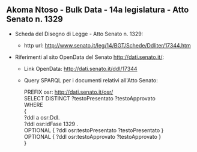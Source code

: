 ## Akoma Ntoso - Bulk Data - 14a legislatura - Atto Senato n. 1329 ##

* Scheda del Disegno di Legge - Atto Senato n. 1329:
	* http url: http://www.senato.it/leg/14/BGT/Schede/Ddliter/17344.htm

* Riferimenti al sito OpenData del Senato http://dati.senato.it/:
	* Link OpenData: http://dati.senato.it/ddl/17344
	* Query SPARQL per i documenti relativi all'Atto Senato:

        PREFIX osr: <http://dati.senato.it/osr/>  
		SELECT DISTINCT ?testoPresentato ?testoApprovato  
		WHERE  
		{  
		    ?ddl a osr:Ddl.  
		    ?ddl osr:idFase 1329 .  
		    OPTIONAL { ?ddl osr:testoPresentato ?testoPresentato }  
		    OPTIONAL { ?ddl osr:testoApprovato ?testoApprovato }  
		}
		